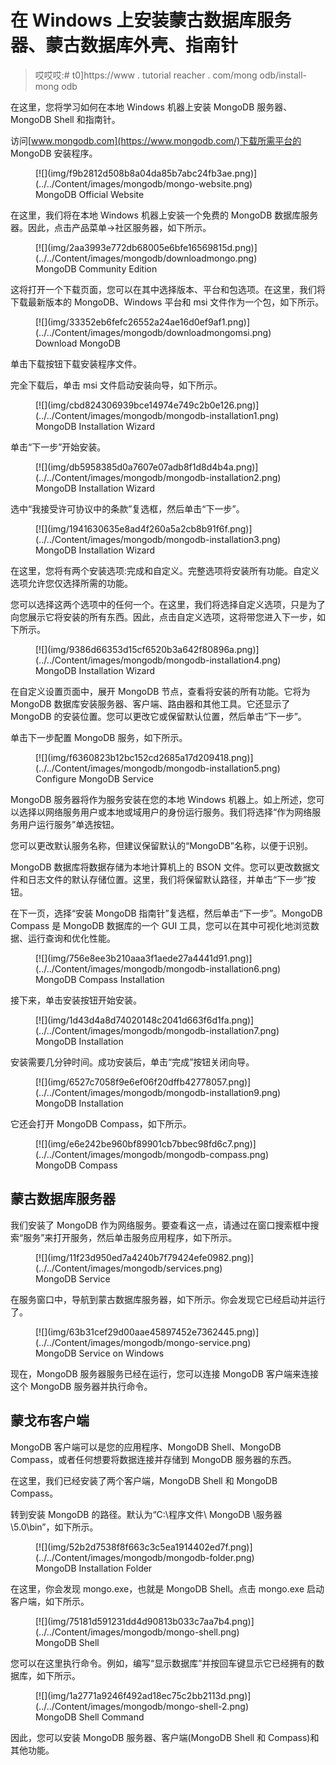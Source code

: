 # 在 Windows 上安装蒙古数据库服务器、蒙古数据库外壳、指南针

> 哎哎哎:# t0]https://www . tutorial reacher . com/mong odb/install-mong odb

在这里，您将学习如何在本地 Windows 机器上安装 MongoDB 服务器、MongoDB Shell 和指南针。

访问[www.mongodb.com](https://www.mongodb.com/)下载所需平台的 MongoDB 安装程序。

<figure>[![](img/f9b2812d508b8a04da85b7abc24fb3ae.png)](../../Content/images/mongodb/mongo-website.png)

<figcaption>MongoDB Official Website</figcaption>

</figure>

在这里，我们将在本地 Windows 机器上安装一个免费的 MongoDB 数据库服务器。因此，点击产品菜单->社区服务器，如下所示。

<figure>[![](img/2aa3993e772db68005e6bfe16569815d.png)](../../Content/images/mongodb/downloadmongo.png)

<figcaption>MongoDB Community Edition</figcaption>

</figure>

这将打开一个下载页面，您可以在其中选择版本、平台和包选项。在这里，我们将下载最新版本的 MongoDB、Windows 平台和 msi 文件作为一个包，如下所示。

<figure>[![](img/33352eb6fefc26552a24ae16d0ef9af1.png)](../../Content/images/mongodb/downloadmongomsi.png)

<figcaption>Download MongoDB</figcaption>

</figure>

单击下载按钮下载安装程序文件。

完全下载后，单击 msi 文件启动安装向导，如下所示。

<figure>[![](img/cbd824306939bce14974e749c2b0e126.png)](../../Content/images/mongodb/mongodb-installation1.png)

<figcaption>MongoDB Installation Wizard</figcaption>

</figure>

单击“下一步”开始安装。

<figure>[![](img/db5958385d0a7607e07adb8f1d8d4b4a.png)](../../Content/images/mongodb/mongodb-installation2.png)

<figcaption>MongoDB Installation Wizard</figcaption>

</figure>

选中“我接受许可协议中的条款”复选框，然后单击“下一步”。

<figure>[![](img/1941630635e8ad4f260a5a2cb8b91f6f.png)](../../Content/images/mongodb/mongodb-installation3.png)

<figcaption>MongoDB Installation Wizard</figcaption>

</figure>

在这里，您将有两个安装选项:完成和自定义。完整选项将安装所有功能。自定义选项允许您仅选择所需的功能。

您可以选择这两个选项中的任何一个。在这里，我们将选择自定义选项，只是为了向您展示它将安装的所有东西。因此，点击自定义选项，这将带您进入下一步，如下所示。

<figure>[![](img/9386d66353d15cf6520b3a642f80896a.png)](../../Content/images/mongodb/mongodb-installation4.png)

<figcaption>MongoDB Installation Wizard</figcaption>

</figure>

在自定义设置页面中，展开 MongoDB 节点，查看将安装的所有功能。它将为 MongoDB 数据库安装服务器、客户端、路由器和其他工具。它还显示了 MongoDB 的安装位置。您可以更改它或保留默认位置，然后单击“下一步”。

单击下一步配置 MongoDB 服务，如下所示。

<figure>[![](img/f6360823b12bc152cd2685a17d209418.png)](../../Content/images/mongodb/mongodb-installation5.png)

<figcaption>Configure MongoDB Service</figcaption>

</figure>

MongoDB 服务器将作为服务安装在您的本地 Windows 机器上。如上所述，您可以选择以网络服务用户或本地或域用户的身份运行服务。我们将选择“作为网络服务用户运行服务”单选按钮。

您可以更改默认服务名称，但建议保留默认的“MongoDB”名称，以便于识别。

MongoDB 数据库将数据存储为本地计算机上的 BSON 文件。您可以更改数据文件和日志文件的默认存储位置。这里，我们将保留默认路径，并单击“下一步”按钮。

在下一页，选择“安装 MongoDB 指南针”复选框，然后单击“下一步”。MongoDB Compass 是 MongoDB 数据库的一个 GUI 工具，您可以在其中可视化地浏览数据、运行查询和优化性能。

<figure>[![](img/756e8ee3b210aaa3f1aede27a4441d91.png)](../../Content/images/mongodb/mongodb-installation6.png)

<figcaption>MongoDB Compass Installation</figcaption>

</figure>

接下来，单击安装按钮开始安装。

<figure>[![](img/1d43d4a8d74020148c2041d663f6d1fa.png)](../../Content/images/mongodb/mongodb-installation7.png)

<figcaption>MongoDB Installation</figcaption>

</figure>

安装需要几分钟时间。成功安装后，单击“完成”按钮关闭向导。

<figure>[![](img/6527c7058f9e6ef06f20dffb42778057.png)](../../Content/images/mongodb/mongodb-installation9.png)

<figcaption>MongoDB Installation</figcaption>

</figure>

它还会打开 MongoDB Compass，如下所示。

<figure>[![](img/e6e242be960bf89901cb7bbec98fd6c7.png)](../../Content/images/mongodb/mongodb-compass.png)

<figcaption>MongoDB Compass</figcaption>

</figure>

## 蒙古数据库服务器

我们安装了 MongoDB 作为网络服务。要查看这一点，请通过在窗口搜索框中搜索“服务”来打开服务，然后单击服务应用程序，如下所示。

<figure>[![](img/11f23d950ed7a4240b7f79424efe0982.png)](../../Content/images/mongodb/services.png)

<figcaption>MongoDB Service</figcaption>

</figure>

在服务窗口中，导航到蒙古数据库服务器，如下所示。你会发现它已经启动并运行了。

<figure>[![](img/63b31cef29d00aae45897452e7362445.png)](../../Content/images/mongodb/mongo-service.png)

<figcaption>MongoDB Service on Windows</figcaption>

</figure>

现在，MongoDB 服务器服务已经在运行，您可以连接 MongoDB 客户端来连接这个 MongoDB 服务器并执行命令。

## 蒙戈布客户端

MongoDB 客户端可以是您的应用程序、MongoDB Shell、MongoDB Compass，或者任何想要将数据连接并存储到 MongoDB 服务器的东西。

在这里，我们已经安装了两个客户端，MongoDB Shell 和 MongoDB Compass。

转到安装 MongoDB 的路径。默认为“C:\程序文件\ MongoDB \服务器\5.0\bin”，如下所示。

<figure>[![](img/52b2d7538f8f663c3c5ea1914402ed7f.png)](../../Content/images/mongodb/mongodb-folder.png)

<figcaption>MongoDB Installation Folder</figcaption>

</figure>

在这里，你会发现 mongo.exe，也就是 MongoDB Shell。点击 mongo.exe 启动客户端，如下所示。

<figure>[![](img/75181d591231dd4d90813b033c7aa7b4.png)](../../Content/images/mongodb/mongo-shell.png)

<figcaption>MongoDB Shell</figcaption>

</figure>

您可以在这里执行命令。例如，编写“显示数据库”并按回车键显示它已经拥有的数据库，如下所示。

<figure>[![](img/1a2771a9246f492ad18ec75c2bb2113d.png)](../../Content/images/mongodb/mongo-shell-2.png)

<figcaption>MongoDB Shell Command</figcaption>

</figure>

因此，您可以安装 MongoDB 服务器、客户端(MongoDB Shell 和 Compass)和其他功能。